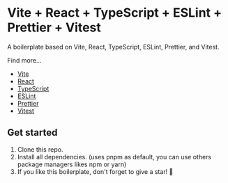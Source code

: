 # Vite + React + TypeScript + ESLint + Prettier + Vitest

A boilerplate based on Vite, React, TypeScript, ESLint, Prettier, and Vitest.

Find more...

- [Vite](https://vitejs.dev/)
- [React](https://react.dev/)
- [TypeScript](https://www.typescriptlang.org/)
- [ESLint](https://eslint.org/)
- [Prettier](https://prettier.io/)
- [Vitest](https://vitest.dev/)

## Get started

1. Clone this repo.
2. Install all dependencies. (uses pnpm as default, you can use others package managers likes npm or yarn)
3. If you like this boilerplate, don't forget to give a star! :star2:
